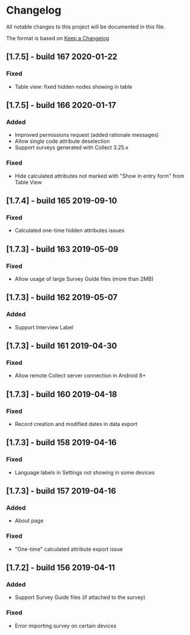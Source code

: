 # Changelog
All notable changes to this project will be documented in this file.

The format is based on [Keep a Changelog](https://keepachangelog.com/en/1.0.0/)

## [1.7.5] - build 167 2020-01-22
### Fixed
- Table view: fixed hidden nodes showing in table

## [1.7.5] - build 166 2020-01-17
### Added
- Improved permissions request (added rationale messages)
- Allow single code attribute deselection
- Support surveys generated with Collect 3.25.x
### Fixed
- Hide calculated attributes not marked with "Show in entry form" from Table View

## [1.7.4] - build 165 2019-09-10
### Fixed
- Calculated one-time hidden attributes issues

## [1.7.3] - build 163 2019-05-09
### Fixed
- Allow usage of large Survey Guide files (more than 2MB)

## [1.7.3] - build 162 2019-05-07
### Added
- Support Interview Label

## [1.7.3] - build 161 2019-04-30
### Fixed
- Allow remote Collect server connection in Android 8+

## [1.7.3] - build 160 2019-04-18
### Fixed
- Record creation and modified dates in data export

## [1.7.3] - build 158 2019-04-16
### Fixed
- Language labels in Settings not showing in some devices

## [1.7.3] - build 157 2019-04-16
### Added
- About page

### Fixed
- "One-time" calculated attribute export issue

## [1.7.2] - build 156 2019-04-11
### Added
- Support Survey Guide files (if attached to the survey)

### Fixed
- Error importing survey on certain devices